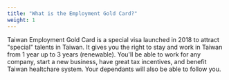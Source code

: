 ```yaml
---
title: "What is the Employment Gold Card?"
weight: 1
---
```


Taiwan Employment Gold Card is a special visa launched in 2018 to attract "special" talents in Taiwan. 
It gives you the right to stay and work in Taiwan from 1 year up to 3 years (renewable). You'll be able to work for any company, start a new business,  have great tax incentives, and benefit Taiwan healtchare system. Your dependants will also be able to follow you.